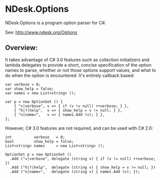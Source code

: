 NDesk.Options
=============

NDesk.Options is a program option parser for C#.

See: http://www.ndesk.org/Options

Overview:
--------

It takes advantage of C# 3.0 features such as collection initializers and
lambda delegates to provide a short, concise specification of the option 
names to parse, whether or not those options support values, and what to do 
when the option is encountered.  It's entirely callback based:

	var verbose = 0;
	var show_help = false;
	var names = new List<string> ();

	var p = new OptionSet () {
		{ "v|verbose", v => { if (v != null) ++verbose; } },
		{ "h|?|help",  v => { show_help = v != null; } },
		{ "n|name=",   v => { names.Add (v); } },
	};

However, C# 3.0 features are not required, and can be used with C# 2.0:

	int          verbose   = 0;
	bool         show_help = false;
	List<string> names     = new List<string> ();

	OptionSet p = new OptionSet ()
	  .Add ("v|verbose", delegate (string v) { if (v != null) ++verbose; })
	  .Add ("h|?|help",  delegate (string v) { show_help = v != null; })
	  .Add ("n|name=",   delegate (string v) { names.Add (v); });

